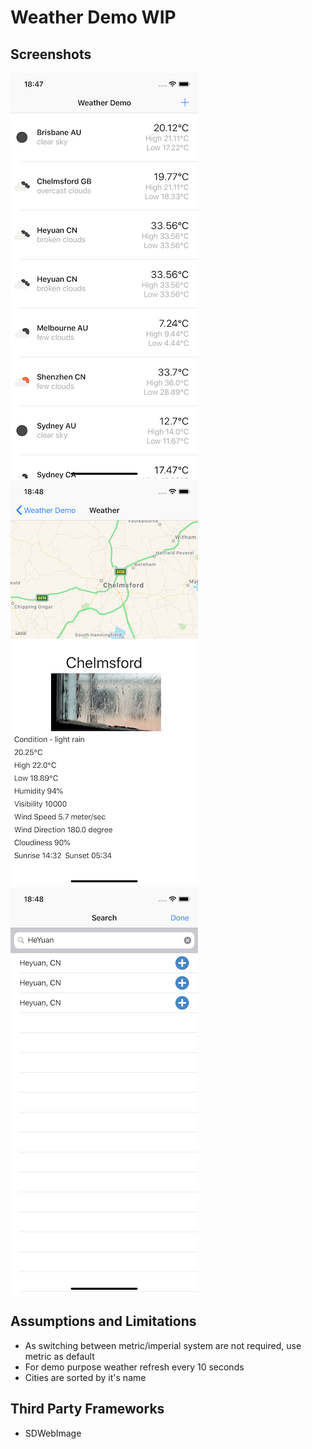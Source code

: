 #  Weather Demo WIP


## Screenshots
![alt home](Images/home.png)
![alt detail](Images/detail.png)
![alt search](Images/search.png)

## Assumptions and Limitations
- As switching between metric/imperial system are not required, use metric as default
- For demo purpose weather refresh every 10 seconds
- Cities are sorted by it's name

## Third Party Frameworks
- SDWebImage
